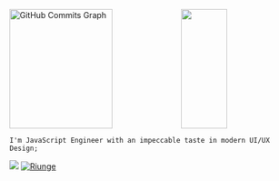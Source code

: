 
<a href="https://castynet.africa/"><img height="210px" width="60%" src="https://activity-graph.herokuapp.com/graph?username=riungemaina&theme=chartreuse-dark&bg_color=1b212e&color=ffffff&line=0891b2&point=ffffff&area_color=1c1917&area=true&hide_border=true&custom_title=GitHub%20Commits%20Graph" alt="GitHub Commits Graph" /><img height="210px" width="40%" src="https://github-readme-stats.vercel.app/api/top-langs/?username=riungemaina&hide_title=true&hide_border=true&layout=compact&langs_count=7&text_color=fff&icon_color=ff00a4&theme=yeblu" /></a>

```
I'm JavaScript Engineer with an impeccable taste in modern UI/UX Design;
```

<a href="https://castynet.africa/" alt="Contributors"><img src="https://img.shields.io/badge/CEO-castynet%20studios-orange" /></a>
<a href="https://castynet.africa/"><img src="https://komarev.com/ghpvc/?username=riungemaina&label=Profile%20Views&color=orange&style=flat" alt="Riunge" /></a>

